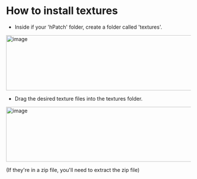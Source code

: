 # How to install textures

- Inside if your 'hPatch' folder, create a folder called 'textures'.
<img width="565" height="151" alt="image" src="https://github.com/user-attachments/assets/6d3cf58c-8386-4eea-8f70-cb9f23e59162" />


- Drag the desired texture files into the textures folder.
<img width="597" height="150" alt="image" src="https://github.com/user-attachments/assets/889d5a25-35bc-4c55-8672-5d649fd42a10" />


(If they're in a zip file, you'll need to extract the zip file)
